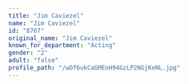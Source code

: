 ```yaml
---
title: "Jim Caviezel"
name: "Jim Caviezel"
id: "8767"
original_name: "Jim Caviezel"
known_for_department: "Acting"
gender: "2"
adult: "false"
profile_path: "/wDf6ukCaGMEnH94GzLP2NGjKeNL.jpg"
---
```

